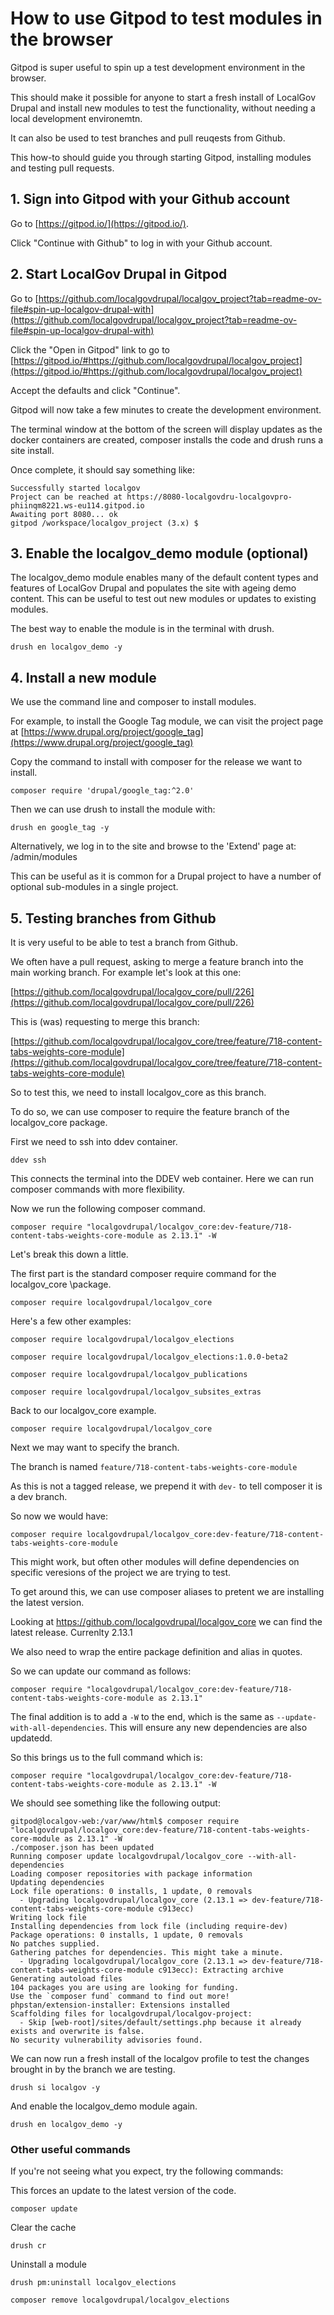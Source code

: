# How to use Gitpod to test modules in the browser

Gitpod is super useful to spin up a test development environment in the browser.

This should make it possible for anyone to start a fresh install of LocalGov
Drupal and install new modules to test the functionality, without needing a
local development environemtn.

It can also be used to test branches and pull reuqests from Github.

This how-to should guide you through starting Gitpod, installing modules and
testing pull requests.

## 1. Sign into Gitpod with your Github account

Go to [https://gitpod.io/](https://gitpod.io/).

Click "Continue with Github" to log in with your Github account.

## 2. Start LocalGov Drupal in Gitpod

Go to [https://github.com/localgovdrupal/localgov_project?tab=readme-ov-file#spin-up-localgov-drupal-with](https://github.com/localgovdrupal/localgov_project?tab=readme-ov-file#spin-up-localgov-drupal-with)

Click the "Open in Gitpod" link to go to [https://gitpod.io/#https://github.com/localgovdrupal/localgov_project](https://gitpod.io/#https://github.com/localgovdrupal/localgov_project)

Accept the defaults and click "Continue".

Gitpod will now take a few minutes to create the development environment.

The terminal window at the bottom of the screen will display updates as the
docker containers are created, composer installs the code and drush runs a site
install.

Once complete, it should say something like:

```
Successfully started localgov
Project can be reached at https://8080-localgovdru-localgovpro-phiinqm8221.ws-eu114.gitpod.io
Awaiting port 8080... ok
gitpod /workspace/localgov_project (3.x) $
```

## 3. Enable the localgov_demo module (optional)

The localgov_demo module enables many of the default content types and features
of LocalGov Drupal and populates the site with ageing demo content. This can
be useful to test out new modules or updates to existing modules.

The best way to enable the module is in the terminal with drush.

```
drush en localgov_demo -y
```

## 4. Install a new module

We use the command line and composer to install modules.

For example, to install the Google Tag module, we can visit the project page at
[https://www.drupal.org/project/google_tag](https://www.drupal.org/project/google_tag)

Copy the command to install with composer for the release we want to install.

```
composer require 'drupal/google_tag:^2.0'
```
Then we can use drush to install the module with:

```
drush en google_tag -y
```

Alternatively, we log in to the site and browse to the 'Extend' page at:
/admin/modules

This can be useful as it is common for a Drupal project to have a number of
optional sub-modules in a single project.

## 5. Testing branches from Github

It is very useful to be able to test a branch from Github.

We often have a pull request, asking to merge a feature branch into the main
working branch. For example let's look at this one:

[https://github.com/localgovdrupal/localgov_core/pull/226](https://github.com/localgovdrupal/localgov_core/pull/226)

This is (was) requesting to merge this branch:

[https://github.com/localgovdrupal/localgov_core/tree/feature/718-content-tabs-weights-core-module](https://github.com/localgovdrupal/localgov_core/tree/feature/718-content-tabs-weights-core-module)

So to test this, we need to install localgov_core as this branch.

To do so, we can use composer to require the feature branch of the localgov_core
package.

First we need to ssh into ddev container.

```
ddev ssh
```

This connects the terminal into the DDEV web container. Here we can run composer
commands with more flexibility.

Now we run the following composer command.


```
composer require "localgovdrupal/localgov_core:dev-feature/718-content-tabs-weights-core-module as 2.13.1" -W
```

Let's break this down a little.

The first part is the standard composer require command for the localgov_core
\package.

```
composer require localgovdrupal/localgov_core
```
Here's a few other examples:

```
composer require localgovdrupal/localgov_elections
```

```
composer require localgovdrupal/localgov_elections:1.0.0-beta2
```

```
composer require localgovdrupal/localgov_publications
```

```
composer require localgovdrupal/localgov_subsites_extras
```
Back to our localgov_core example.

```
composer require localgovdrupal/localgov_core
```
Next we may want to specify the branch.

The branch is named `feature/718-content-tabs-weights-core-module`

As this is not a tagged release, we prepend it with `dev-` to tell composer it
is a dev branch.

So now we would have:

```
composer require localgovdrupal/localgov_core:dev-feature/718-content-tabs-weights-core-module
```

This might work, but often other modules will define dependencies on specific
veresions of the project we are trying to test.

To get around this, we can use composer aliases to pretent we are installing the
latest version.

Looking at https://github.com/localgovdrupal/localgov_core we can find the
latest release. Currenlty 2.13.1


We also need to wrap the entire package definition and alias in quotes.

So we can update our command as follows:

```
composer require "localgovdrupal/localgov_core:dev-feature/718-content-tabs-weights-core-module as 2.13.1"
```

The final addition is to add a `-W` to the end, which is the same as
`--update-with-all-dependencies`. This will ensure any new dependencies are
also updatedd.

So this brings us to the full command which is:

```
composer require "localgovdrupal/localgov_core:dev-feature/718-content-tabs-weights-core-module as 2.13.1" -W
```

We should see something like the following output:

```
gitpod@localgov-web:/var/www/html$ composer require "localgovdrupal/localgov_core:dev-feature/718-content-tabs-weights-core-module as 2.13.1" -W
./composer.json has been updated
Running composer update localgovdrupal/localgov_core --with-all-dependencies
Loading composer repositories with package information
Updating dependencies
Lock file operations: 0 installs, 1 update, 0 removals
  - Upgrading localgovdrupal/localgov_core (2.13.1 => dev-feature/718-content-tabs-weights-core-module c913ecc)
Writing lock file
Installing dependencies from lock file (including require-dev)
Package operations: 0 installs, 1 update, 0 removals
No patches supplied.
Gathering patches for dependencies. This might take a minute.
  - Upgrading localgovdrupal/localgov_core (2.13.1 => dev-feature/718-content-tabs-weights-core-module c913ecc): Extracting archive
Generating autoload files
104 packages you are using are looking for funding.
Use the `composer fund` command to find out more!
phpstan/extension-installer: Extensions installed
Scaffolding files for localgovdrupal/localgov-project:
  - Skip [web-root]/sites/default/settings.php because it already exists and overwrite is false.
No security vulnerability advisories found.
```

We can now run a fresh install of the localgov profile to test the changes
brought in by the branch we are testing.

```
drush si localgov -y
```

And enable the localgov_demo module again.

```
drush en localgov_demo -y
```

### Other useful commands

If you're not seeing what you expect, try the following commands:

This forces an update to the latest version of the code.

```
composer update
```

Clear the cache

```
drush cr
```

Uninstall a module

```
drush pm:uninstall localgov_elections
```

```
composer remove localgovdrupal/localgov_elections
```

